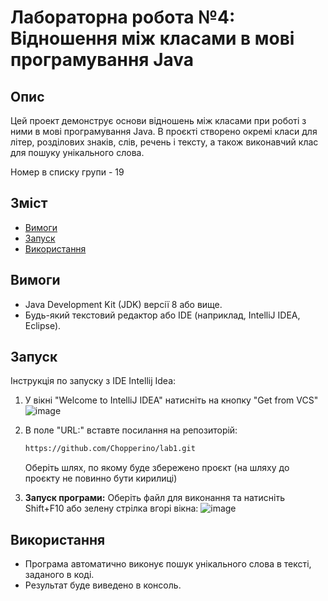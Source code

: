 # Лабораторна робота №4: Відношення між класами в мові програмування Java

## Опис

Цей проект демонструє основи відношень між класами при роботі з ними в мові програмування Java. В проєкті створено окремі класи для літер, розділових знаків, слів, речень і тексту, а також виконавчий клас для пошуку унікального слова.

Номер в списку групи - 19

## Зміст

- [Вимоги](#вимоги)
- [Запуск](#запуск)
- [Використання](#використання)

## Вимоги
      
- Java Development Kit (JDK) версії 8 або вище.
- Будь-який текстовий редактор або IDE (наприклад, IntelliJ IDEA, Eclipse).

## Запуск
Інструкція по запуску з IDE Intellij Idea:
1. У вікні "Welcome to IntelliJ IDEA" натисніть на кнопку "Get from VCS"
![image](https://github.com/user-attachments/assets/e3925f69-51ca-4716-ab0c-4b92f8123512)

3. В поле "URL:" вставте посилання на репозиторій:
   ```bash
   https://github.com/Chopperino/lab1.git
   ```
   Оберіть шлях, по якому буде збережено проєкт (на шляху до проєкту не повинно бути кирилиці)
4. **Запуск програми:**
   Оберіть файл для виконання та натисніть Shift+F10 або зелену стрілка вгорі вікна:
   ![image](https://github.com/user-attachments/assets/4e3fa721-212d-49c6-bda8-2e56411b915a)


## Використання
- Програма автоматично виконує пошук унікального слова в тексті, заданого в коді.
- Результат буде виведено в консоль.
